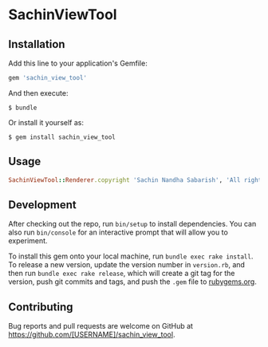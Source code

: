 # SachinViewTool



## Installation

Add this line to your application's Gemfile:

```ruby
gem 'sachin_view_tool'
```

And then execute:

    $ bundle

Or install it yourself as:

    $ gem install sachin_view_tool

## Usage
```ruby
SachinViewTool::Renderer.copyright 'Sachin Nandha Sabarish', 'All rights reserved'
```
## Development

After checking out the repo, run `bin/setup` to install dependencies. You can also run `bin/console` for an interactive prompt that will allow you to experiment.

To install this gem onto your local machine, run `bundle exec rake install`. To release a new version, update the version number in `version.rb`, and then run `bundle exec rake release`, which will create a git tag for the version, push git commits and tags, and push the `.gem` file to [rubygems.org](https://rubygems.org).

## Contributing

Bug reports and pull requests are welcome on GitHub at https://github.com/[USERNAME]/sachin_view_tool.
